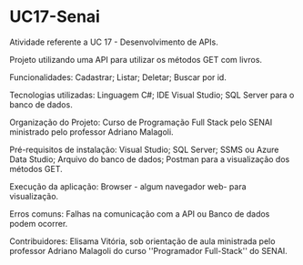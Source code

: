 # UC17-Senai
Atividade referente a UC 17 - Desenvolvimento de APIs.

Projeto utilizando uma API para utilizar os métodos GET com livros.

Funcionalidades:
Cadastrar;
Listar;
Deletar;
Buscar por id.

Tecnologias utilizadas:
Linguagem C#;
IDE Visual Studio;
SQL Server para o banco de dados.

Organização do Projeto:
Curso de Programação Full Stack pelo SENAI ministrado pelo professor Adriano Malagoli.

Pré-requisitos de instalação:
Visual Studio;
SQL Server;
SSMS ou Azure Data Studio;
Arquivo do banco de dados;
Postman para a visualização dos métodos GET.

Execução da aplicação:
Browser - algum navegador web- para visualização.

Erros comuns:
Falhas na comunicação com a API ou Banco de dados podem ocorrer.

Contribuidores:
Elisama Vitória, sob orientação de aula ministrada pelo professor Adriano Malagoli do curso ''Programador Full-Stack'' do SENAI.
